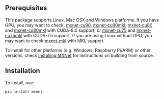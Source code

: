 Prerequisites
------------
This package supports Linux, Mac OSX and Windows platforms. If you have GPU, you may want to check: [mxnet-cu90](https://pypi.python.org/pypi/mxnet-cu90/), [mxnet-cu90mkl](https://pypi.python.org/pypi/mxnet-cu90mkl/), [mxnet-cu80](https://pypi.python.org/pypi/mxnet-cu80/) and [mxnet-cu80mkl](https://pypi.python.org/pypi/mxnet-cu80mkl/) with CUDA-8.0 support, or [mxnet-cu75](https://pypi.python.org/pypi/mxnet-cu75/) and [mxnet-cu75mkl](https://pypi.python.org/pypi/mxnet-cu75mkl/) with CUDA-7.5 support. If you are using Linux without GPU, you may want to check [mxnet-mkl](https://pypi.python.org/pypi/mxnet-mkl/) with MKL support.

To install for other platforms (e.g. Windows, Raspberry Pi/ARM) or other versions, check [Installing MXNet](https://mxnet.incubator.apache.org/versions/master/install/index.html) for instructions on building from source.

Installation
------------
To install, use:
```bash
pip install mxnet
```
